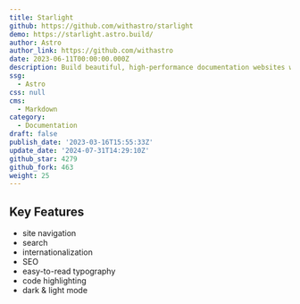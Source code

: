 ```yaml
---
title: Starlight
github: https://github.com/withastro/starlight
demo: https://starlight.astro.build/
author: Astro
author_link: https://github.com/withastro
date: 2023-06-11T00:00:00.000Z
description: Build beautiful, high-performance documentation websites with Astro.
ssg:
  - Astro
css: null
cms:
  - Markdown
category:
  - Documentation
draft: false
publish_date: '2023-03-16T15:55:33Z'
update_date: '2024-07-31T14:29:10Z'
github_star: 4279
github_fork: 463
weight: 25
---
```


## Key Features

- site navigation
- search
- internationalization
- SEO
- easy-to-read typography
- code highlighting
- dark & light mode
